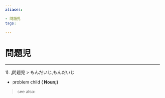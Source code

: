 ```yaml
---
aliases:
    
- 問題児
tags:
    
---
```


# 問題児
---
1).
,問題児 > もんだいじ,もんだいじ

- problem child
**( Noun;)**
> see also: 
            
